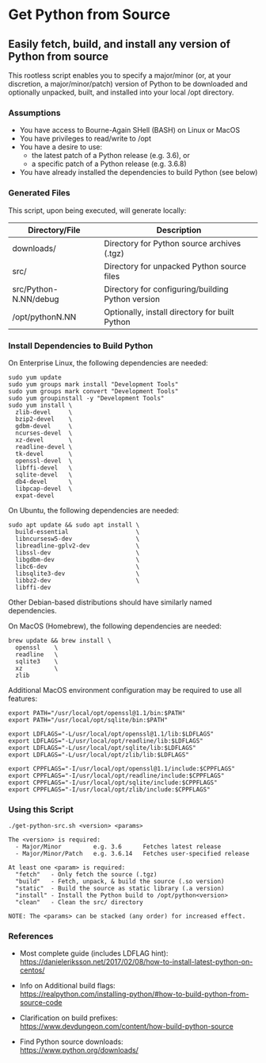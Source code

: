 # Get Python from Source
## Easily fetch, build, and install any version of Python from source

This rootless script enables you to specify a major/minor (or, at your 
discretion, a major/minor/patch) version of Python to be downloaded and
optionally unpacked, built, and installed into your local /opt directory.

### Assumptions
  * You have access to Bourne-Again SHell (BASH) on Linux or MacOS
  * You have privileges to read/write to /opt
  * You have a desire to use:
    * the latest patch of a Python release (e.g. 3.6), or
    * a specific patch of a Python release (e.g. 3.6.8)
  * You have already installed the dependencies to build Python (see below)

### Generated Files
This script, upon being executed, will generate locally:

Directory/File           | Description
---                      | ---
downloads/               | Directory for Python source archives (.tgz)
src/                     | Directory for unpacked Python source files
src/Python-N.NN/debug    | Directory for configuring/building Python version
/opt/pythonN.NN          | Optionally, install directory for built Python

### Install Dependencies to Build Python
On Enterprise Linux, the following dependencies are needed:

    sudo yum update
    sudo yum groups mark install "Development Tools"
    sudo yum groups mark convert "Development Tools"
    sudo yum groupinstall -y "Development Tools"
    sudo yum install \
      zlib-devel     \
      bzip2-devel    \
      gdbm-devel     \
      ncurses-devel  \
      xz-devel       \
      readline-devel \
      tk-devel       \
      openssl-devel  \
      libffi-devel   \
      sqlite-devel   \
      db4-devel      \
      libpcap-devel  \
      expat-devel

On Ubuntu, the following dependencies are needed:

    sudo apt update && sudo apt install \
      build-essential                   \
      libncursesw5-dev                  \
      libreadline-gplv2-dev             \
      libssl-dev                        \
      libgdbm-dev                       \
      libc6-dev                         \
      libsqlite3-dev                    \
      libbz2-dev                        \
      libffi-dev

Other Debian-based distributions should have similarly named dependencies.

On MacOS (Homebrew), the following dependencies are needed:

    brew update && brew install \
      openssl    \
      readline   \
      sqlite3    \
      xz         \
      zlib

Additional MacOS environment configuration may be required to use all features:

    export PATH="/usr/local/opt/openssl@1.1/bin:$PATH"
    export PATH="/usr/local/opt/sqlite/bin:$PATH"

    export LDFLAGS="-L/usr/local/opt/openssl@1.1/lib:$LDFLAGS"
    export LDFLAGS="-L/usr/local/opt/readline/lib:$LDFLAGS"
    export LDFLAGS="-L/usr/local/opt/sqlite/lib:$LDFLAGS"
    export LDFLAGS="-L/usr/local/opt/zlib/lib:$LDFLAGS"

    export CPPFLAGS="-I/usr/local/opt/openssl@1.1/include:$CPPFLAGS"
    export CPPFLAGS="-I/usr/local/opt/readline/include:$CPPFLAGS"
    export CPPFLAGS="-I/usr/local/opt/sqlite/include:$CPPFLAGS"
    export CPPFLAGS="-I/usr/local/opt/zlib/include:$CPPFLAGS"

### Using this Script
    ./get-python-src.sh <version> <params>

    The <version> is required:
      - Major/Minor         e.g. 3.6      Fetches latest release
      - Major/Minor/Patch   e.g. 3.6.14   Fetches user-specified release

    At least one <param> is required:
      "fetch"   - Only fetch the source (.tgz)
      "build"   - Fetch, unpack, & build the source (.so version)
      "static"  - Build the source as static library (.a version)
      "install" - Install the Python build to /opt/python<version>
      "clean"   - Clean the src/ directory

    NOTE: The <params> can be stacked (any order) for increased effect.

### References
* Most complete guide (includes LDFLAG hint):<br/>
  https://danieleriksson.net/2017/02/08/how-to-install-latest-python-on-centos/

* Info on Additional build flags:<br/>
  https://realpython.com/installing-python/#how-to-build-python-from-source-code

* Clarification on build prefixes:<br/>
  https://www.devdungeon.com/content/how-build-python-source

* Find Python source downloads:<br/>
  https://www.python.org/downloads/

